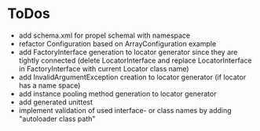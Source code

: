 # ToDos

* add schema.xml for propel schemal with namespace
* refactor Configuration based on ArrayConfiguration example
* add FactoryInterface generation to locator generator since they are tightly connected (delete LocatorInterface and replace LocatorInterface in FactoryInterface with current Locator class name)
* add InvalidArgumentException creation to locator generator (if locator has a name space)
* add instance pooling method generation to locator generator
* add generated unittest
* implement validation of used interface- or class names by adding "autoloader class path"
